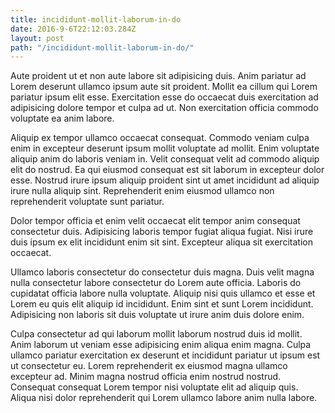 ```yaml
---
title: incididunt-mollit-laborum-in-do
date: 2016-9-6T22:12:03.284Z
layout: post
path: "/incididunt-mollit-laborum-in-do/"
---
```


Aute proident ut et non aute labore sit adipisicing duis. Anim pariatur ad Lorem deserunt ullamco ipsum aute sit proident. Mollit ea cillum qui Lorem pariatur ipsum elit esse. Exercitation esse do occaecat duis exercitation ad adipisicing dolore tempor et culpa ad ut. Non exercitation officia commodo voluptate ea anim labore.

Aliquip ex tempor ullamco occaecat consequat. Commodo veniam culpa enim in excepteur deserunt ipsum mollit voluptate ad mollit. Enim voluptate aliquip anim do laboris veniam in. Velit consequat velit ad commodo aliquip elit do nostrud. Ea qui eiusmod consequat est sit laborum in excepteur dolor esse. Nostrud irure ipsum aliquip proident sint ut amet incididunt ad aliquip irure nulla aliquip sint. Reprehenderit enim eiusmod ullamco non reprehenderit voluptate sunt pariatur.

Dolor tempor officia et enim velit occaecat elit tempor anim consequat consectetur duis. Adipisicing laboris tempor fugiat aliqua fugiat. Nisi irure duis ipsum ex elit incididunt enim sit sint. Excepteur aliqua sit exercitation occaecat.

Ullamco laboris consectetur do consectetur duis magna. Duis velit magna nulla consectetur labore consectetur do Lorem aute officia. Laboris do cupidatat officia labore nulla voluptate. Aliquip nisi quis ullamco et esse et Lorem eu quis elit aliquip id incididunt. Enim sint et sunt Lorem incididunt. Adipisicing non laboris sit duis voluptate ut irure anim duis dolore enim.

Culpa consectetur ad qui laborum mollit laborum nostrud duis id mollit. Anim laborum ut veniam esse adipisicing enim aliqua enim magna. Culpa ullamco pariatur exercitation ex deserunt et incididunt pariatur ut ipsum est ut consectetur eu. Lorem reprehenderit ex eiusmod magna ullamco excepteur ad. Minim magna nostrud officia enim nostrud nostrud. Consequat consequat Lorem tempor nisi voluptate elit ad aliquip quis. Aliqua nisi dolor reprehenderit qui Lorem ullamco labore anim nulla labore.